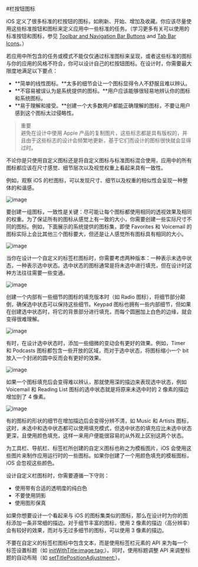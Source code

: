 #栏按钮图标

iOS 定义了很多标准的栏按钮的图标，如刷新、开始、增加及收藏。你应该尽量使用这些标准按钮和图标来定义应用中一些标准的任务。（学习更多有关可以使用的标准按钮和图标，参见 [Toolbar and Navigation Bar Buttons](https://developer.apple.com/library/ios/documentation/UserExperience/Conceptual/MobileHIG/Bars.html#//apple_ref/doc/uid/TP40006556-CH12-SW33) and [Tab Bar Icons](https://developer.apple.com/library/ios/documentation/UserExperience/Conceptual/MobileHIG/Bars.html#//apple_ref/doc/uid/TP40006556-CH12-SW34)。）

若应用中所包含的任务或模式不能仅仅通过标准图标来呈现，或者这些标准的图标与你的应用的风格不符合，你可以设计自己的栏按钮图标。在设计时，你需要最大限度地满足以下要点：

- **简单的线性图标。**太多的细节会让一个图标显得令人不舒服且难以辨认。
- **不容易被误认为是系统提供的图标。**用户应该能够很轻易地辨认你的图标和系统图标。
- **易于理解和接受。**创建一个大多数用户都能正确理解的图标，不要让用户感到这个图标太过侵略性。

>重要  
避免在设计中使用 Apple 产品的复制图片，这些标志都是具有版权的，并且由于这些标志的设计会频繁地更新，基于它们而设计的图标很快就会显得过时。

不论你是只使用自定义图标还是将自定义图标与标准图标混合使用，应用中的所有图标都应该在尺寸感觉、细节层次以及视觉权重上看起来具有一致性。

例如，观察 iOS 的栏图标，可以发现尺寸、细节以及权重的相似性会呈现一种整体的和谐感。

![image](images/icon_family_2x.png)

要创建一组图标，一致性是关键：尽可能让每个图标都使用相同的透视效果及相同的权重。为了保证所有的图标从感觉上有一致的大小，你需要创建一些实际尺寸不同的图标。例如，下面展示的系统提供的图标集，即使 Favorites 和 Voicemail 的图标实际上会比其他三个图标要大，但还是让人感觉所有图标具有相同的大小。

![image](images/balanced_icons_2x.png)

当你在设计一个自定义的标签栏图标时，你需要考虑两种版本：一种表示未选中状态，一种表示选中状态。选中状态的图标通常是将未选中进行填充，但在设计时这种方法往往需要一些变通。

![image](images/invert_or_fill_2x.png)

创建一个内部有一些细节的图标的填充版本时（如 Radio 图标），将细节部分颠倒，确保选中状态可以保持这些细节。Keypad 图标也拥有一些内部细节，但如果在创建选中状态时，将它的背景部分进行填充，而每个圆圈加上白色的边缘，就会变得很难理解。

![image](images/alternate_design_2x.png)

有时，在设计选中状态时，添加一些细微的变动会有更好的效果。例如，Timer 和 Podcasts 图标都包含一些开放的区域，而对于选中状态，将图标缩小一个 bit 放入一个封闭的圆中反而会有更好的效果。

![image](images/thicker_stroke_2x.png)

如果一个图标填充后会变得难以辨认，那就使用深的描边来表现选中状态，例如 Voicemail 和 Reading List 图标的选中状态就是将原来未选中时的 2 像素的描边增加到了 4 像素。

![image](images/filled_in_both_states_2x.png)

有的图标的形状的细节在增加描边后会变得分辨不清，如 Music 和 Artists 图标，这时，未选中和选中状态都可以使用填充模式，但选中状态的填充应比未选中状态更深，且使用颜色填充，这样一来用户便能很容易的从外观上区别这两个状态。

为工具栏、导航栏、标签栏所创建的自定义图标也称之为模板图片，iOS 会使用这些图片来制作应用运行时的一些图标。如果你创建了一个用颜色填充的模板图标，iOS 会忽视这些颜色。

设计自定义栏图标时，你需要遵循一下守则：

- 使用带有合适的透明度的纯白色
- 不要使用阴影
- 使用图形保真

如果你想要设计一个看起来与 iOS 的图标集类似的图标，那么在设计时为你的图标添加一条非常细的描边。对于细节丰富的图标，使用 2 像素的描边（高分辨率）会有较好的效果，而对与无过多细节的图标，可以使用 3 像素的描边。

不要在自定义的标签栏图标中包含文本，而是使用标签栏元素的 API 来为每一个标签设置标题（如 [initWithTitle:image:tag:](https://developer.apple.com/library/ios/documentation/UIKit/Reference/UITabBarItem_Class/index.html#//apple_ref/occ/instm/UITabBarItem/initWithTitle:image:tag:)）。同时，使用标题调整 API 来调整标题的自动布局（如 [setTitlePositionAdjustment:](https://developer.apple.com/library/ios/documentation/UIKit/Reference/UITabBarItem_Class/index.html#//apple_ref/occ/instm/UITabBarItem/setTitlePositionAdjustment:)）。
